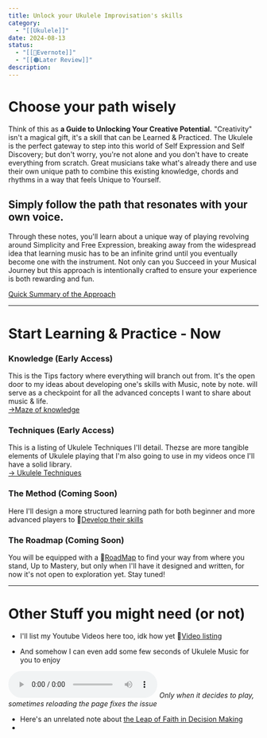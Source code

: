 ```yaml
---
title: Unlock your Ukulele Improvisation's skills
category:
  - "[[Ukulele]]"
date: 2024-08-13
status:
  - "[[🌲Evernote]]"
  - "[[🟠Later Review]]"
description: 
---
```

# Choose your path wisely

Think of this as **a Guide to Unlocking Your Creative Potential.** "Creativity" isn't a magical gift, it's a skill that can be Learned & Practiced. The Ukulele is the perfect gateway to step into this world of Self Expression and Self Discovery; but don't worry, you're not alone and you don't have to create everything from scratch. Great musicians take what's already there and use their own unique path to combine this existing knowledge, chords and rhythms in a way that feels Unique to Yourself.

 ## Simply follow the path that resonates with your own voice.

Through these notes, you'll learn about a unique way of playing revolving around Simplicity and Free Expression, breaking away from the widespread idea that learning music has to be an infinite grind until you eventually become one with the instrument. Not only can you Succeed in your Musical Journey but this approach is intentionally crafted to ensure your experience is both rewarding and fun.

[Quick Summary of the Approach](/notes/a-different-way-of-playing-the-ukulele)

---
# Start Learning & Practice - Now

### Knowledge (Early Access)
This is the Tips factory where everything will branch out from. It's the open door to my ideas about developing one's skills with Music, note by note. will serve as a checkpoint for all the advanced concepts I want to share about music & life. <br>
[→Maze of knowledge](/notes/moctips) 

### Techniques (Early Access)
This is a listing of Ukulele Techniques I'll detail. Thezse are more tangible elements of Ukulele playing that I'm also going to use in my videos once I'll have a solid library.<br>
[→ Ukulele Techniques](/notes/UkuleleTechniques)

### The Method (Coming Soon)
Here I'll design a more structured learning path for both beginner and more advanced players to 📝[Develop their skills](/notes/foundation)

### The Roadmap  (Coming Soon)

You will be equipped with a 📝[RoadMap](/notes/roadmap) to find your way from where you stand, Up to Mastery, but only when I'll have it designed and written, for now it's not open to exploration yet.  Stay tuned! 

---
# Other Stuff you might need (or not)
- I'll list my Youtube Videos here too, idk how yet
📝[Video listing](/notes/Videos)

- And somehow I can even add some few seconds of Ukulele Music for you to enjoy

<audio src="/audio/UkuleleTest.mp3" controls></audio>
*Only when it decides to play, sometimes reloading the page fixes the issue* 
- Here's an unrelated note about [the Leap of Faith in Decision Making](/notes/leap-of-faith)
- 
